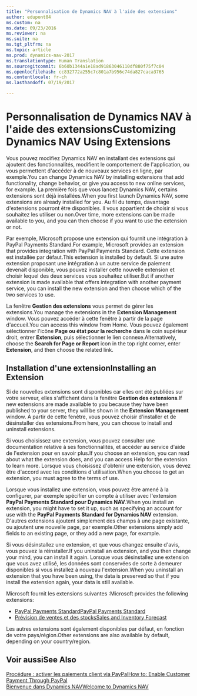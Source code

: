 ```yaml
---
title: "Personnalisation de Dynamics NAV à l'aide des extensions"
author: edupont04
ms.custom: na
ms.date: 09/23/2016
ms.reviewer: na
ms.suite: na
ms.tgt_pltfrm: na
ms.topic: article
ms.prod: dynamics-nav-2017
ms.translationtype: Human Translation
ms.sourcegitcommit: 6b60b1344a1e18ad91863046110df880f75f7c04
ms.openlocfilehash: cc832772a255c7c801a7b956c74da827caca3765
ms.contentlocale: fr-ch
ms.lasthandoff: 07/19/2017

---
```


# <a name="customizing-dynamics-nav-using-extensions"></a><span data-ttu-id="72e68-102">Personnalisation de Dynamics NAV à l'aide des extensions</span><span class="sxs-lookup"><span data-stu-id="72e68-102">Customizing Dynamics NAV Using Extensions</span></span>
<span data-ttu-id="72e68-103">Vous pouvez modifiez Dynamics NAV en installant des extensions qui ajoutent des fonctionnalités, modifient le comportement de l'application, ou vous permettent d'accéder à de nouveaux services en ligne, par exemple.</span><span class="sxs-lookup"><span data-stu-id="72e68-103">You can change Dynamics NAV by installing extensions that add functionality, change behavior, or give you access to new online services, for example.</span></span>
<span data-ttu-id="72e68-104">La première fois que vous lancez Dynamics NAV, certains extensions sont déjà installées.</span><span class="sxs-lookup"><span data-stu-id="72e68-104">When you first launch Dynamics NAV, some extensions are already installed for you.</span></span> <span data-ttu-id="72e68-105">Au fil du temps, davantage d'extensions pourront être disponibles. Il vous appartient de choisir si vous souhaitez les utiliser ou non.</span><span class="sxs-lookup"><span data-stu-id="72e68-105">Over time, more extensions can be made available to you, and you can then choose if you want to use the extension or not.</span></span>

<span data-ttu-id="72e68-106">Par exemple, Microsoft propose une extension qui fournit une intégration à PayPal Payments Standard.</span><span class="sxs-lookup"><span data-stu-id="72e68-106">For example, Microsoft provides an extension that provides integration with PayPal Payments Standard.</span></span> <span data-ttu-id="72e68-107">Cette extension est installée par défaut.</span><span class="sxs-lookup"><span data-stu-id="72e68-107">This extension is installed by default.</span></span>
<span data-ttu-id="72e68-108">Si une autre extension proposant une intégration à un autre service de paiement devenait disponible, vous pouvez installer cette nouvelle extension et choisir lequel des deux services vous souhaitez utiliser.</span><span class="sxs-lookup"><span data-stu-id="72e68-108">But if another extension is made available that offers integration with another payment service, you can install the new extension and then choose which of the two services to use.</span></span>  

<span data-ttu-id="72e68-109">La fenêtre **Gestion des extensions** vous permet de gérer les extensions.</span><span class="sxs-lookup"><span data-stu-id="72e68-109">You manage the extensions in the **Extension Management** window.</span></span> <span data-ttu-id="72e68-110">Vous pouvez accéder à cette fenêtre à partir de la page d'accueil.</span><span class="sxs-lookup"><span data-stu-id="72e68-110">You can access this window from Home.</span></span> <span data-ttu-id="72e68-111">Vous pouvez également sélectionner l'icône **Page ou état pour la recherche** dans le coin supérieur droit, entrer **Extension**, puis sélectionner le lien connexe.</span><span class="sxs-lookup"><span data-stu-id="72e68-111">Alternatively, choose the **Search for Page or Report** icon in the top right corner, enter **Extension**, and then choose the related link.</span></span>   

## <a name="installing-an-extension"></a><span data-ttu-id="72e68-112">Installation d'une extension</span><span class="sxs-lookup"><span data-stu-id="72e68-112">Installing an Extension</span></span>
<span data-ttu-id="72e68-113">Si de nouvelles extensions sont disponibles car elles ont été publiées sur votre serveur, elles s'affichent dans la fenêtre **Gestion des extensions**.</span><span class="sxs-lookup"><span data-stu-id="72e68-113">If new extensions are made available to you because they have been published to your server, they will be shown in the **Extension Management** window.</span></span> <span data-ttu-id="72e68-114">À partir de cette fenêtre, vous pouvez choisir d'installer et de désinstaller des extensions.</span><span class="sxs-lookup"><span data-stu-id="72e68-114">From here, you can choose to install and uninstall extensions.</span></span>  

<span data-ttu-id="72e68-115">Si vous choisissez une extension, vous pouvez consulter une documentation relative à ses fonctionnalités, et accéder au service d'aide de l'extension pour en savoir plus.</span><span class="sxs-lookup"><span data-stu-id="72e68-115">If you choose an extension, you can read about what the extension does, and you can access Help for the extension to learn more.</span></span> <span data-ttu-id="72e68-116">Lorsque vous choisissez d'obtenir une extension, vous devez être d'accord avec les conditions d'utilisation.</span><span class="sxs-lookup"><span data-stu-id="72e68-116">When you choose to get an extension, you must agree to the terms of use.</span></span>  

<span data-ttu-id="72e68-117">Lorsque vous installez une extension, vous pouvez être amené à la configurer, par exemple spécifier un compte à utiliser avec l'extension **PayPal Payments Standard pour Dynamics NAV**.</span><span class="sxs-lookup"><span data-stu-id="72e68-117">When you install an extension, you might have to set it up, such as specifying an account for use with the **PayPal Payments Standard for Dynamics NAV** extension.</span></span>
<span data-ttu-id="72e68-118">D'autres extensions ajoutent simplement des champs à une page existante, ou ajoutent une nouvelle page, par exemple.</span><span class="sxs-lookup"><span data-stu-id="72e68-118">Other extensions simply add fields to an existing page, or they add a new page, for example.</span></span>   

<span data-ttu-id="72e68-119">Si vous désinstallez une extension, et que vous changez ensuite d'avis, vous pouvez la réinstaller.</span><span class="sxs-lookup"><span data-stu-id="72e68-119">If you uninstall an extension, and you then change your mind, you can install it again.</span></span> <span data-ttu-id="72e68-120">Lorsque vous désinstallez une extension que vous avez utilisé, les données sont conservées de sorte à demeurer disponibles si vous installez à nouveau l'extension.</span><span class="sxs-lookup"><span data-stu-id="72e68-120">When you uninstall an extension that you have been using, the data is preserved so that if you install the extension again, your data is still available.</span></span>  

<span data-ttu-id="72e68-121">Microsoft fournit les extensions suivantes :</span><span class="sxs-lookup"><span data-stu-id="72e68-121">Microsoft provides the following extensions:</span></span>  
- [<span data-ttu-id="72e68-122">PayPal Payments Standard</span><span class="sxs-lookup"><span data-stu-id="72e68-122">PayPal Payments Standard</span></span>](ui-extensions-paypal-payments-standard.md)  
- [<span data-ttu-id="72e68-123">Prévision de ventes et des stocks</span><span class="sxs-lookup"><span data-stu-id="72e68-123">Sales and Inventory Forecast</span></span>](ui-extensions-sales-forecast.md)  

<span data-ttu-id="72e68-124">Les autres extensions sont également disponibles par défaut, en fonction de votre pays/région.</span><span class="sxs-lookup"><span data-stu-id="72e68-124">Other extensions are also available by default, depending on your country/region.</span></span>

## <a name="see-also"></a><span data-ttu-id="72e68-125">Voir aussi</span><span class="sxs-lookup"><span data-stu-id="72e68-125">See Also</span></span>  
[<span data-ttu-id="72e68-126">Procédure : activer les paiements client via PayPal</span><span class="sxs-lookup"><span data-stu-id="72e68-126">How to: Enable Customer Payment Through PayPal</span></span>](sales-how-enable-customer-payments-paypal.md)  
[<span data-ttu-id="72e68-127">Bienvenue dans Dynamics NAV</span><span class="sxs-lookup"><span data-stu-id="72e68-127">Welcome to Dynamics NAV</span></span>](across-get-started.md)  

